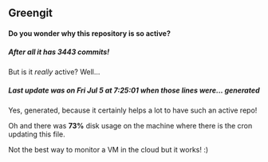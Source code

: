 ## Greengit

#### Do you wonder why this repository is so active?

##### After all it has 3443 commits!

But is it *really* active? Well...

##### Last update was on Fri Jul 5 at 7:25:01 when those lines were... generated

Yes, generated, because it certainly helps a lot to have such an active repo!

Oh and there was **73%** disk usage on the machine
where there is the cron updating this file.

Not the best way to monitor a VM in the cloud but it works! :)
